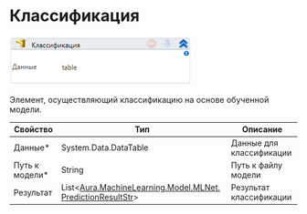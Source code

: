 # Классификация

![](<../../../.gitbook/assets/image (216).png>)

Элемент, осуществляющий классификацию на основе обученной модели.

| Свойство        | Тип                                                                                             | Описание                 |
| --------------- | ----------------------------------------------------------------------------------------------- | ------------------------ |
| Данные\*        | System.Data.DataTable                                                                           | Данные для классификации |
| Путь к модели\* | String                                                                                          | Путь к файлу модели      |
| Результат       | List<[Aura.MachineLearning.Model.MLNet. PredictionResultStr](datatypes/predictionresultstr.md)> | Результат классификации  |

